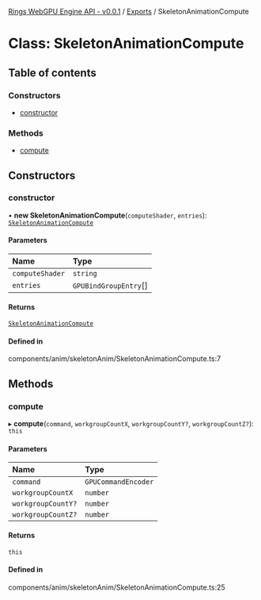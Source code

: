 [Rings WebGPU Engine API - v0.0.1](../README.md) / [Exports](../modules.md) / SkeletonAnimationCompute

# Class: SkeletonAnimationCompute

## Table of contents

### Constructors

- [constructor](SkeletonAnimationCompute.md#constructor)

### Methods

- [compute](SkeletonAnimationCompute.md#compute)

## Constructors

### constructor

• **new SkeletonAnimationCompute**(`computeShader`, `entries`): [`SkeletonAnimationCompute`](SkeletonAnimationCompute.md)

#### Parameters

| Name | Type |
| :------ | :------ |
| `computeShader` | `string` |
| `entries` | `GPUBindGroupEntry`[] |

#### Returns

[`SkeletonAnimationCompute`](SkeletonAnimationCompute.md)

#### Defined in

components/anim/skeletonAnim/SkeletonAnimationCompute.ts:7

## Methods

### compute

▸ **compute**(`command`, `workgroupCountX`, `workgroupCountY?`, `workgroupCountZ?`): `this`

#### Parameters

| Name | Type |
| :------ | :------ |
| `command` | `GPUCommandEncoder` |
| `workgroupCountX` | `number` |
| `workgroupCountY?` | `number` |
| `workgroupCountZ?` | `number` |

#### Returns

`this`

#### Defined in

components/anim/skeletonAnim/SkeletonAnimationCompute.ts:25
